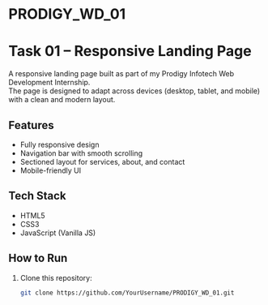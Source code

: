 # PRODIGY_WD_01
# Task 01 – Responsive Landing Page

A responsive landing page built as part of my Prodigy Infotech Web Development Internship.  
The page is designed to adapt across devices (desktop, tablet, and mobile) with a clean and modern layout.

## Features
- Fully responsive design
- Navigation bar with smooth scrolling
- Sectioned layout for services, about, and contact
- Mobile-friendly UI

## Tech Stack
- HTML5
- CSS3
- JavaScript (Vanilla JS)

## How to Run
1. Clone this repository:
   ```bash
   git clone https://github.com/YourUsername/PRODIGY_WD_01.git
